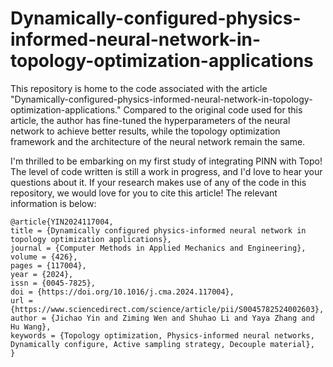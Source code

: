 # Dynamically-configured-physics-informed-neural-network-in-topology-optimization-applications

This repository is home to the code associated with the article "Dynamically-configured-physics-informed-neural-network-in-topology-optimization-applications." Compared to the original code used for this article, the author has fine-tuned the hyperparameters of the neural network to achieve better results, while the topology optimization framework and the architecture of the neural network remain the same. 

I'm thrilled to be embarking on my first study of integrating PINN with Topo! The level of code written is still a work in progress, and I'd love to hear your questions about it. If your research makes use of any of the code in this repository, we would love for you to cite this article! The relevant information is below:

    @article{YIN2024117004,
    title = {Dynamically configured physics-informed neural network in topology optimization applications},
    journal = {Computer Methods in Applied Mechanics and Engineering},
    volume = {426},
    pages = {117004},
    year = {2024},
    issn = {0045-7825},
    doi = {https://doi.org/10.1016/j.cma.2024.117004},
    url = {https://www.sciencedirect.com/science/article/pii/S0045782524002603},
    author = {Jichao Yin and Ziming Wen and Shuhao Li and Yaya Zhang and Hu Wang},
    keywords = {Topology optimization, Physics-informed neural networks, Dynamically configure, Active sampling strategy, Decouple material},
    }
